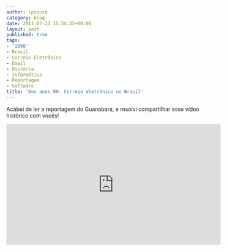 ```yaml
---
author: lpsouza
category: blog
date: 2011-07-23 15:54:25+00:00
layout: post
published: true
tags:
- '1990'
- Brasil
- Correio Eletrônico
- Email
- História
- Informática
- Reportagem
- Software
title: 'Dos anos 90: Correio eletrônico no Brasil'
---
```


Acabei de ler a reportagem do Guanabara, e resolvi compartilhar esse vídeo histórico com vocês!
  
<iframe width="560" height="315" src="https://www.youtube-nocookie.com/embed/PoA4qnEHuYc" frameborder="0" allow="accelerometer; autoplay; encrypted-media; gyroscope; picture-in-picture" allowfullscreen></iframe>